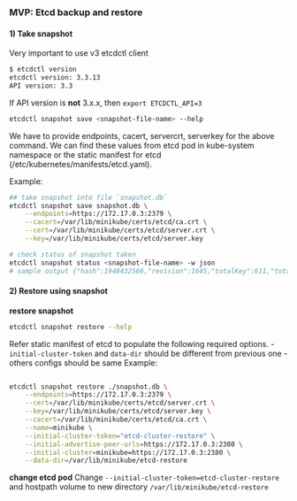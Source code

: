 ### MVP: Etcd backup and restore

#### 1) Take snapshot
Very important to use v3 etcdctl client 
```sh
$ etcdctl version
etcdctl version: 3.3.13
API version: 3.3
```
If API version is **not** 3.x.x, then
`export ETCDCTL_API=3`

```sh
etcdctl snapshot save <snapshot-file-name> --help
```

We have to provide endpoints, cacert, servercrt, serverkey  for the above command. We can find these values from etcd pod in kube-system namespace or the static manifest for etcd (/etc/kubernetes/manifests/etcd.yaml).

Example:
```sh
## take snapshot into file `snapshot.db`
etcdctl snapshot save snapshot.db \
    --endpoints=https://172.17.0.3:2379 \
    --cacert=/var/lib/minikube/certs/etcd/ca.crt \
    --cert=/var/lib/minikube/certs/etcd/server.crt \
    --key=/var/lib/minikube/certs/etcd/server.key 

# check status of snapshot taken
etcdctl snapshot status <snapshot-file-name> -w json
# sample output {"hash":1948432566,"revision":1645,"totalKey":611,"totalSize":1085440}
```

#### 2) Restore using snapshot

**restore snapshot**
```sh
etcdctl snapshot restore --help
```

Refer static manifest of etcd to populate the following required options. 
    - `initial-cluster-token` and `data-dir` should be different from previous one
    - others configs should be same
Example:
```sh

etcdctl snapshot restore ./snapshot.db \
    --endpoints=https://172.17.0.3:2379 \
    --cert=/var/lib/minikube/certs/etcd/server.crt \
    --key=/var/lib/minikube/certs/etcd/server.key \
    --cacert=/var/lib/minikube/certs/etcd/ca.crt \
    --name=minikube \
    --initial-cluster-token="etcd-cluster-restore" \
    --initial-advertise-peer-urls=https://172.17.0.3:2380 \
    --initial-cluster=minikube=https://172.17.0.3:2380 \
    --data-dir=/var/lib/minikube/etcd-restore
```

**change etcd pod**
Change `--initial-cluster-token=etcd-cluster-restore` and hostpath volume to new directory `/var/lib/minikube/etcd-restore`
